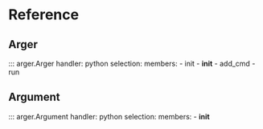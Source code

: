 # Reference

## Arger

::: arger.Arger
    handler: python
    selection:
      members:
        - init
        - __init__
        - add_cmd
        - run

## Argument

::: arger.Argument
    handler: python
    selection:
      members:
        - __init__
